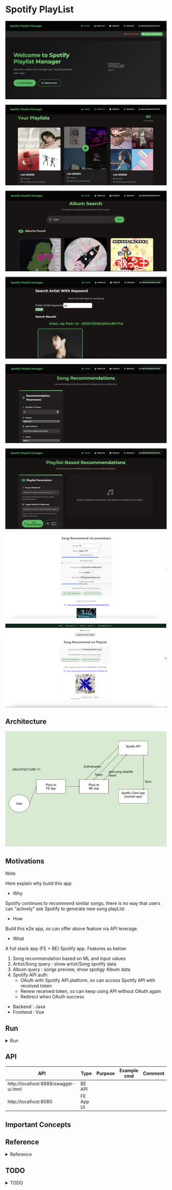 # Spotify PlayList

<p align="center"><img src ="./doc/pic/spotify_app_v2_1.png"></p>

<p align="center"><img src ="./doc/pic/spotify_app_v2_2.png"></p>

<p align="center"><img src ="./doc/pic/spotify_app_v2_3.png"></p>

<p align="center"><img src ="./doc/pic/spotify_app_v2_4.png"></p>

<p align="center"><img src ="./doc/pic/spotify_app_v2_5.png"></p>

<p align="center"><img src ="./doc/pic/spotify_app_v2_6.png"></p>

<p align="center"><img src ="./doc/pic/spotify_app_6.png"></p>

<p align="center"><img src ="./doc/pic/spotify_app_7.png"></p>

## Architecture

<p align="center"><img src ="./doc/pic/Arch_v1.svg"></p>

## Motivations

> [!NOTE]  
> Here explain why build this app

- Why

Spotify continues to recommend similar songs, there is no way that users can "actively" ask Spotify to generate new song playList

- How

Build this e2e app, so can offer above feature via API leverage.


- What

A full stack app (FE + BE) Spotify app. Features as below:

1. Song recommendation based on ML and input values
2. Artist/Song query : show artist/Song spotify data
3. Album query : songs preview, show spotigy Album data
4. Spotify API auth:
	- OAuth with Spotify API platform, so can access Spotify API with received token
	- Renew received token, so can keep using API without OAuth again
	- Redirect when OAuth success

- Backend : Java
- Frontend : Vue

## Run

<details>
<summary>Run</summary>

### Prerequisite

- Step 1. Register developer account at [Spotify API platform](https://developer.spotify.com/documentation/web-api)
- Step 2. Setup Spotify Api key
	- Update `spotify.clientSecret`, `spotify.clientId` at [application.properties](https://github.com/yennanliu/SpringPlayground/blob/main/springSpotifyPlayList/backend/SpotifyPlayList/src/main/resources/application.properties#L5)
- Step 3. update Auth Redirect URL at [Spotify API platform](https://developer.spotify.com/documentation/web-api)
- Step 4. update `baseURL` at FE app : [App.vue](https://github.com/yennanliu/SpringPlayground/blob/main/springSpotifyPlayList/frontend/spotify-playlist-ui/src/App.vue#L33)
- Step 5. update `spotify.redirectURL` at BE app (same as the one setup as step 3):
[application.properties](https://github.com/yennanliu/SpringPlayground/blob/main/springSpotifyPlayList/backend/SpotifyPlayList/src/main/resources/application.properties#L6)


### Run (Docker)
```bash

# export env var
# docker-compose

# local
export SPOTIFY_CLIENT_SECRET=<your_new_client_secret>
export SPOTIFY_REDIRECT_URL=http://<server_ip>:8080/playlist

# FE
export VUE_APP_BASE_URL=http://localhost:8888/

docker-compose up


# NOTE !!!! (deploy on ec2)
# if run cmd with sudo, then need to add -E flag, so export env var can be perserved
sudo -E docker-compose up
```

### Run (manually)
```bash

#------------------------
# BE
#------------------------
# build
cd springSpotifyPlayList/backend/SpotifyPlayList
mvn package

# run
java -jar target/springSpotifyPlayList-0.0.1-SNAPSHOT.jar


#------------------------
# FE
#------------------------
cd /springSpotifyPlayList/frontend/spotify-playlist-ui
npm run serve
```

### Docker cmd
```bash
#------------------------
# CLEAN DOCKER DATA
#------------------------
docker rm -f $(docker ps -aq)
# Remove all images
docker rmi -f $(docker images -q)
# remove all containers in docker
docker rm -f $(docker ps -a -q)
# remove all images in docker
docker rmi -f $(docker images -q -a)


# remove all docker data
docker system prune

#------------------------
# DOCKER LOGS
#------------------------
# check docker logs

docker logs <container_id>
```

</details>


## API

| API | Type | Purpose | Example cmd | Comment|
| ----- | -------- | ---- | ----- | ---- |
| http://localhost:8888/swagger-ui.html |  BE API | | |
| http://localhost:8080 |  FE App UI | | |


## Important Concepts

## Reference

<details>
<summary>Reference</summary>

- Java client
	- https://github.com/spotify-web-api-java/spotify-web-api-java
- Python client
	- https://github.com/spotipy-dev/spotipy
- Doc
	- https://spotify-web-api-java.github.io/spotify-web-api-java/

- Libaray
	- https://github.com/spotify-web-api-java/spotify-web-api-java
	- Recommendation
		- https://github.com/spotify-web-api-java/spotify-web-api-java/blob/76d69b152cb17e7b8d7ea56b58f0a9b078774708/examples/data/browse/GetRecommendationsExample.java#L5
		- https://spotify-web-api-java.github.io/spotify-web-api-java/se/michaelthelin/spotify/model_objects/specification/Recommendations.html

- Recommendations API
	- https://developer.spotify.com/documentation/web-api/reference/get-recommendations

- get song feature
	- https://developer.spotify.com/documentation/web-api/reference/get-audio-features

- Code example
	- https://jitpack.io/p/lbengzon/spotify-web-api-java
	- https://github.com/yennanliu/nelson/blob/master/server.js#L88

- Other project
	- https://nelson.glitch.me/#
	- https://github.com/hardikSinghBehl/spotifyApiSpring/tree/master


- ML notebook
	- https://github.com/yennanliu/SpringPlayground/tree/main/springSpotifyPlayList/nb
	- https://medium.com/@shruti.somankar/building-a-music-recommendation-system-using-spotify-api-and-python-f7418a21fa41


</details>


## TODO

<details>
<summary>TODO</summary>

1. code refactor
	- dep injection : `spotifyApi`
2. integrate with chatGPT
3. CICD
4. UI redesign
5. prepare config for ec2 deployment
	- FE:
		- BASE_URL
	- BE:
	 	- redirect_url
6. fix FE auth_url
</details>